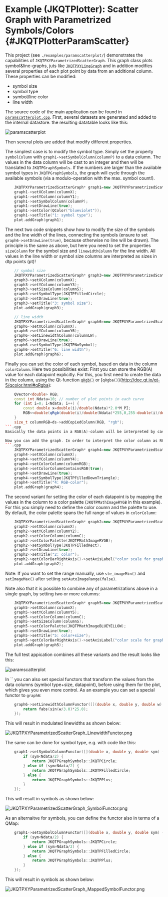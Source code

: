 # Example (JKQTPlotter): Scatter Graph with Parametrized Symbols/Colors                                      {#JKQTPlotterParamScatter}


This project (see `./examples/paramscatterplot/`) demonstrates the capabilities of `JKQTPXYParametrizedScatterGraph`. This graph class plots symbol&line-graphs, juts like [`JKQTPXYLineGraph`](https://github.com/jkriege2/JKQtPlotter/tree/master/examples/symbols_and_styles/) and in addition modifies several properties of each plot point by data from an additional column. These properties can be modified:
- symbol size
- symbol type
- symbol/line color
- line width

The source code of the main application can be found in  [`paramscatterplot.cpp`](https://github.com/jkriege2/JKQtPlotter/tree/master/examples/paramscatterplot/paramscatterplot.cpp). First, several datasets are generated and added to the internal datastore. the resulting datatable looks like this:

![paramscatterplot](https://raw.githubusercontent.com/jkriege2/JKQtPlotter/master/screenshots/paramscatterplot_datatable.png)

Then several plots are added that modify different properties.

The simplest case is to modify the symbol type. Simply set the property `symbolColumn` with `graph1->setSymbolColumn(columnP)` to a data column. The values in the data column will be cast to an integer and then will be translated to `JKQTPGraphSymbols`. If the numbers are larger than the available symbol types in `JKQTPGraphSymbols`, the graph will cycle through the available symbols (via a modulo-operation with the max. symbol count!).
```.cpp
	JKQTPXYParametrizedScatterGraph* graph1=new JKQTPXYParametrizedScatterGraph(&plot);
    graph1->setXColumn(columnX);
    graph1->setYColumn(columnY1);
    graph1->setSymbolColumn(columnP);
    graph1->setDrawLine(true);
    graph1->setColor(QColor("blueviolet"));
    graph1->setTitle("1: symbol type");
    plot.addGraph(graph1);
```


The next two code snippets show how to modify the size of the symbols and the line width of the lines, connecting the symbols (ensure to set `graph6->setDrawLine(true)`, because otherwise no line will be drawn). The principle is the same as above, but here you need to set the properties `sizeColumn` for the symbol size and `linewidthColumn` for the line width. All values in the line width or symbol size columns are interpreted as sizes in dtp points (pt)!
```.cpp
    // symbol size
    JKQTPXYParametrizedScatterGraph* graph3=new JKQTPXYParametrizedScatterGraph(&plot);
    graph3->setXColumn(columnX);
    graph3->setYColumn(columnY3);
    graph3->setSizeColumn(columnS);
    graph3->setSymbolType(JKQTPFilledCircle);
    graph3->setDrawLine(true);
    graph3->setTitle("3: symbol size");
    plot.addGraph(graph3);

	// line width
    JKQTPXYParametrizedScatterGraph* graph6=new JKQTPXYParametrizedScatterGraph(&plot);
    graph6->setXColumn(columnX);
    graph6->setYColumn(columnY6);
    graph6->setLinewidthColumn(columnLW);
    graph6->setDrawLine(true);
    graph6->setSymbolType(JKQTPNoSymbol);
    graph6->setTitle("6: line width");
    plot.addGraph(graph6);
```


Finally you can set the color of each symbol, based on data in the column `colorColumn`. Here two possibilities exist: First you can store the RGB(A) value for each datapoint explicitly. For this, you first need to create the data in the column, using the Qt-function [`qRgb()`](http://doc.qt.io/qt-5/qcolor.html#qRgb) or [`qRgba()`}(http://doc.qt.io/qt-5/qcolor.html#qRgba):
```.cpp
    QVector<double> RGB;
    const int Ndata=10; // number of plot points in each curve
    for (int i=0; i<Ndata; i++) {
        const double x=double(i)/double(Ndata)*2.0*M_PI;
        RGB<<double(qRgb(double(i)/double(Ndata)*255,0,255-double(i)/double(Ndata)*255));
    }
    size_t columnRGB=ds->addCopiedColumn(RGB, "rgb");
```.cpp
Basically the data points in a RGB(A)-column will be interpreted by castig them to [`QRgb`](http://doc.qt.io/qt-5/qcolor.html#QRgb-typedef).

Now you can add the graph. In order to interpret the color column as RGB(A)-values, ensure to set `graph4->setColorColumnContainsRGB(true)`:
```.cpp
    JKQTPXYParametrizedScatterGraph* graph4=new JKQTPXYParametrizedScatterGraph(&plot);
    graph4->setXColumn(columnX);
    graph4->setYColumn(columnY4);
    graph4->setColorColumn(columnRGB);
    graph4->setColorColumnContainsRGB(true);
    graph4->setDrawLine(true);
    graph4->setSymbolType(JKQTPFilledDownTriangle);
    graph4->setTitle("4: RGB-color");
    plot.addGraph(graph4);
```

The second variant for setting the color of each datapoint is by mapping the values in the column to a color palette (`JKQTPMathImageRYGB` in this example). For this you simply need to define the color coumn and the palette to use. By default, the color palette spans the full range of values in `colorColumn`:
```.cpp
    JKQTPXYParametrizedScatterGraph* graph2=new JKQTPXYParametrizedScatterGraph(&plot);
    graph2->setXColumn(columnX);
    graph2->setYColumn(columnY2);
    graph2->setColorColumn(columnC);
    graph2->setColorPalette(JKQTPMathImageRYGB);
    graph2->setSymbolType(JKQTPFilledRect);
    graph2->setDrawLine(true);
    graph2->setTitle("2: color");
    graph2->getColorBarRightAxis()->setAxisLabel("color scale for graph2");
    plot.addGraph(graph2);
```
Note: If you want to set the range manually, use `ste_imageMin()` and `setImageMax()` after setting `setAutoImageRange(false)`.


Note also that it is possible to combine any of parametrizations above in a single graph, by setting two or more columns:
```.cpp
    JKQTPXYParametrizedScatterGraph* graph5=new JKQTPXYParametrizedScatterGraph(&plot);
    graph5->setXColumn(columnX);
    graph5->setYColumn(columnY5);
    graph5->setColorColumn(columnC);
    graph5->setSizeColumn(columnS);
    graph5->setColorPalette(JKQTPMathImageBLUEYELLOW);
    graph5->setDrawLine(true);
    graph5->setTitle("5: color+size");
    graph5->getColorBarRightAxis()->setAxisLabel("color scale for graph5");
    plot.addGraph(graph5);
```


The full test appication combines all these variants and the result looks like this:

![paramscatterplot](https://raw.githubusercontent.com/jkriege2/JKQtPlotter/master/screenshots/paramscatterplot.png)


In `` you can also set special functors that transform the values from the data columns (symbol type+size, datapoint), before using them for the plot, which gives you even more control. As an example you can set a special functor to `graph6`:

```.cpp
    graph6->setLinewidthColumnFunctor([](double x, double y, double w) {
        return fabs(sin(w/3.0)*25.0);
    });
```

This will result in modulated linewidths as shown below:

![JKQTPXYParametrizedScatterGraph_LinewidthFunctor.png](https://raw.githubusercontent.com/jkriege2/JKQtPlotter/master/doc/images/JKQTPXYParametrizedScatterGraph_LinewidthFunctor.png)


The same can be done for symbol type, e.g. with code like this:

```.cpp
    graph1->setSymbolColumnFunctor([](double x, double y, double sym) -> JKQTPGraphSymbols {
        if (sym<Ndata/2) {
            return JKQTPGraphSymbols::JKQTPCircle;
        } else if (sym>Ndata/2) {
            return JKQTPGraphSymbols::JKQTPFilledCircle;
        } else {
            return JKQTPGraphSymbols::JKQTPPlus;
        }
    });
```


This will result in symbols as shown below:

![JKQTPXYParametrizedScatterGraph_SymbolFunctor.png](https://raw.githubusercontent.com/jkriege2/JKQtPlotter/master/doc/images/JKQTPXYParametrizedScatterGraph_SymbolFunctor.png)

As an alternaitve for symbols, you can define the functor also in terms of a QMap:

```.cpp
    graph1->setSymbolColumnFunctor([](double x, double y, double sym) -> JKQTPGraphSymbols {
        if (sym<Ndata/2) {
            return JKQTPGraphSymbols::JKQTPCircle;
        } else if (sym>Ndata/2) {
            return JKQTPGraphSymbols::JKQTPFilledCircle;
        } else {
            return JKQTPGraphSymbols::JKQTPPlus;
        }
    });
```

This will result in symbols as shown below:

![JKQTPXYParametrizedScatterGraph_MappedSymbolFunctor.png](https://raw.githubusercontent.com/jkriege2/JKQtPlotter/master/doc/images/JKQTPXYParametrizedScatterGraph_MappedSymbolFunctor.png)

